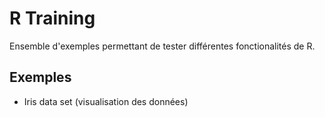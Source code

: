 # R Training

Ensemble d'exemples permettant de tester différentes fonctionalités de R.

## Exemples

- Iris data set (visualisation des données) 

